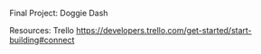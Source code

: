 

Final Project: Doggie Dash

Resources: Trello
https://developers.trello.com/get-started/start-building#connect






